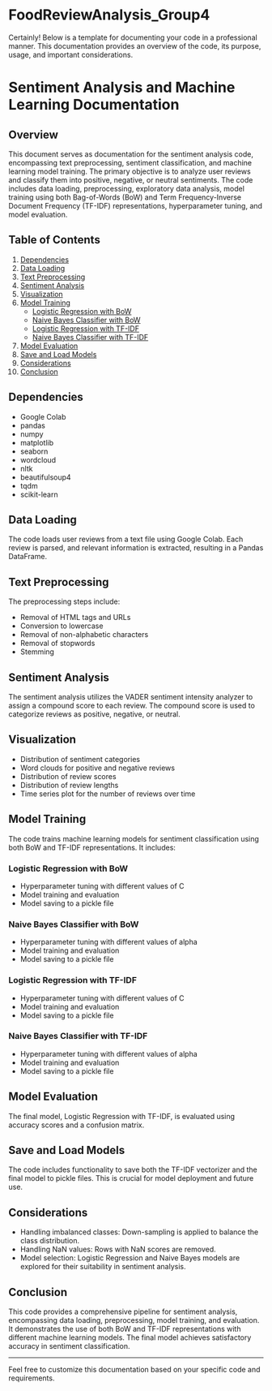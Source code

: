 # FoodReviewAnalysis_Group4

Certainly! Below is a template for documenting your code in a professional manner. This documentation provides an overview of the code, its purpose, usage, and important considerations.

# Sentiment Analysis and Machine Learning Documentation

## Overview

This document serves as documentation for the sentiment analysis code, encompassing text preprocessing, sentiment classification, and machine learning model training. The primary objective is to analyze user reviews and classify them into positive, negative, or neutral sentiments. The code includes data loading, preprocessing, exploratory data analysis, model training using both Bag-of-Words (BoW) and Term Frequency-Inverse Document Frequency (TF-IDF) representations, hyperparameter tuning, and model evaluation.

## Table of Contents

1. [Dependencies](#dependencies)
2. [Data Loading](#data-loading)
3. [Text Preprocessing](#text-preprocessing)
4. [Sentiment Analysis](#sentiment-analysis)
5. [Visualization](#visualization)
6. [Model Training](#model-training)
    - [Logistic Regression with BoW](#logistic-regression-with-bow)
    - [Naive Bayes Classifier with BoW](#naive-bayes-classifier-with-bow)
    - [Logistic Regression with TF-IDF](#logistic-regression-with-tf-idf)
    - [Naive Bayes Classifier with TF-IDF](#naive-bayes-classifier-with-tf-idf)
7. [Model Evaluation](#model-evaluation)
8. [Save and Load Models](#save-and-load-models)
9. [Considerations](#considerations)
10. [Conclusion](#conclusion)

## Dependencies <a name="dependencies"></a>

- Google Colab
- pandas
- numpy
- matplotlib
- seaborn
- wordcloud
- nltk
- beautifulsoup4
- tqdm
- scikit-learn

## Data Loading <a name="data-loading"></a>

The code loads user reviews from a text file using Google Colab. Each review is parsed, and relevant information is extracted, resulting in a Pandas DataFrame.

## Text Preprocessing <a name="text-preprocessing"></a>

The preprocessing steps include:
- Removal of HTML tags and URLs
- Conversion to lowercase
- Removal of non-alphabetic characters
- Removal of stopwords
- Stemming

## Sentiment Analysis <a name="sentiment-analysis"></a>

The sentiment analysis utilizes the VADER sentiment intensity analyzer to assign a compound score to each review. The compound score is used to categorize reviews as positive, negative, or neutral.

## Visualization <a name="visualization"></a>

- Distribution of sentiment categories
- Word clouds for positive and negative reviews
- Distribution of review scores
- Distribution of review lengths
- Time series plot for the number of reviews over time

## Model Training <a name="model-training"></a>

The code trains machine learning models for sentiment classification using both BoW and TF-IDF representations. It includes:

### Logistic Regression with BoW <a name="logistic-regression-with-bow"></a>

- Hyperparameter tuning with different values of C
- Model training and evaluation
- Model saving to a pickle file

### Naive Bayes Classifier with BoW <a name="naive-bayes-classifier-with-bow"></a>

- Hyperparameter tuning with different values of alpha
- Model training and evaluation
- Model saving to a pickle file

### Logistic Regression with TF-IDF <a name="logistic-regression-with-tf-idf"></a>

- Hyperparameter tuning with different values of C
- Model training and evaluation
- Model saving to a pickle file

### Naive Bayes Classifier with TF-IDF <a name="naive-bayes-classifier-with-tf-idf"></a>

- Hyperparameter tuning with different values of alpha
- Model training and evaluation
- Model saving to a pickle file

## Model Evaluation <a name="model-evaluation"></a>

The final model, Logistic Regression with TF-IDF, is evaluated using accuracy scores and a confusion matrix.

## Save and Load Models <a name="save-and-load-models"></a>

The code includes functionality to save both the TF-IDF vectorizer and the final model to pickle files. This is crucial for model deployment and future use.

## Considerations <a name="considerations"></a>

- Handling imbalanced classes: Down-sampling is applied to balance the class distribution.
- Handling NaN values: Rows with NaN scores are removed.
- Model selection: Logistic Regression and Naive Bayes models are explored for their suitability in sentiment analysis.

## Conclusion <a name="conclusion"></a>

This code provides a comprehensive pipeline for sentiment analysis, encompassing data loading, preprocessing, model training, and evaluation. It demonstrates the use of both BoW and TF-IDF representations with different machine learning models. The final model achieves satisfactory accuracy in sentiment classification.

---

Feel free to customize this documentation based on your specific code and requirements.
